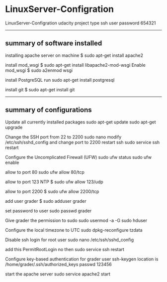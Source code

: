 # LinuxServer-Configration
LinuxServer-Configration udacity project 
type 
ssh user 
password 654321


---------------------------------------
summary of software installed
---------------------------------------
installing apache server on machine 
$ sudo apt-get install apache2

install mod_wsgi
$ sudo apt-get install libapache2-mod-wsgi
Enable mod_wsgi 
$ sudo a2enmod wsgi

install PostgreSQL
run sudo apt-get install postgresql

install git
$ sudo apt-get install git

---------------------------------------
summary of configurations
---------------------------------------
Update all currently installed packages
sudo apt-get update
sudo apt-get upgrade

Change the SSH port from 22 to 2200
sudo nano modify /etc/ssh/sshd_config
and change port to 2200
restart ssh sudo service ssh restart

Configure the Uncomplicated Firewall (UFW) 
sudo ufw status 
sudo ufw enable 

allow to port 80
sudo ufw allow 80/tcp

allow to port 123 NTP
$ sudo ufw allow 123/udp

allow to port 2200
$ sudo ufw allow 2200/tcp

add user grader 
$ sudo adduser grader 

set password to user
sudo passwd grader

Give grader the permission to sudo
sudo usermod -a -G sudo hduser


Configure the local timezone to UTC
sudo dpkg-reconfigure tzdata

Disable ssh login for root user
sudo nano /etc/ssh/sshd_config

add this 
PermitRootLogin no
then sudo service ssh restart


Configure key-based authentication for grader user
ssh-keygen
location is   /home/grader/.ssh/authorized_keys
passwd 123456

start the apache server 
sudo service apache2 start




